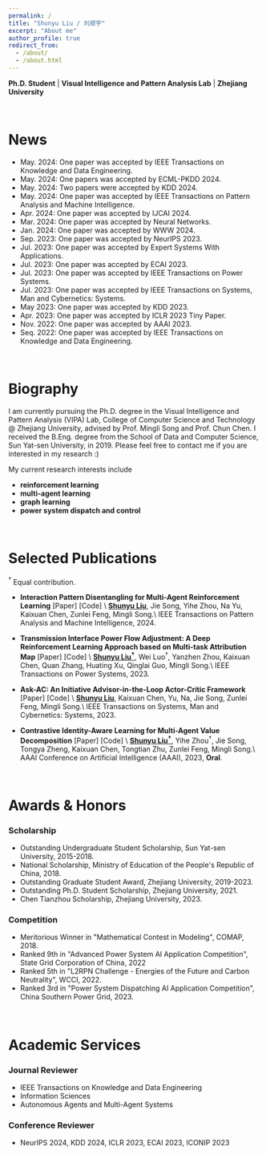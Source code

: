 ```yaml
---
permalink: /
title: "Shunyu Liu / 刘顺宇"
excerpt: "About me"
author_profile: true
redirect_from: 
  - /about/
  - /about.html
---
```


**Ph.D. Student** \| **Visual Intelligence and Pattern Analysis Lab** \| **Zhejiang University**

<br>

News
======

- May. 2024: One paper was accepted by <a href="https://ieeexplore.ieee.org/xpl/RecentIssue.jsp?punumber=69" target="_blank" style="text-decoration: none">IEEE Transactions on Knowledge and Data Engineering</a>.
- May. 2024: One papers was accepted by <a href="https://ecmlpkdd.org/2024/" target="_blank" style="text-decoration: none">ECML-PKDD 2024</a>.
- May. 2024: Two papers were accepted by <a href="https://kdd2024.kdd.org/" target="_blank" style="text-decoration: none">KDD 2024</a>.
- May. 2024: One paper was accepted by <a href="https://ieeexplore.ieee.org/xpl/RecentIssue.jsp?punumber=34" target="_blank" style="text-decoration: none">IEEE Transactions on Pattern Analysis and Machine Intelligence</a>.
- Apr. 2024: One paper was accepted by <a href="https://ijcai24.org/" target="_blank" style="text-decoration: none">IJCAI 2024</a>.
- Mar. 2024: One paper was accepted by <a href="https://www.sciencedirect.com/journal/neural-networks" target="_blank" style="text-decoration: none">Neural Networks</a>.
- Jan. 2024: One paper was accepted by <a href="https://www2024.thewebconf.org/" target="_blank" style="text-decoration: none">WWW 2024</a>.
- Sep. 2023: One paper was accepted by <a href="https://nips.cc/Conferences/2023" target="_blank" style="text-decoration: none">NeurIPS 2023</a>.
- Jul. 2023: One paper was accepted by <a href="https://www.sciencedirect.com/journal/expert-systems-with-applications" target="_blank" style="text-decoration: none">Expert Systems With Applications</a>.
- Jul. 2023: One paper was accepted by <a href="https://ecai2023.eu/" target="_blank" style="text-decoration: none">ECAI 2023</a>.
- Jul. 2023: One paper was accepted by <a href="https://ieeexplore.ieee.org/xpl/RecentIssue.jsp?punumber=59" target="_blank" style="text-decoration: none">IEEE Transactions on Power Systems</a>.
- Jul. 2023: One paper was accepted by <a href="https://ieeexplore.ieee.org/xpl/RecentIssue.jsp?punumber=6221021" target="_blank" style="text-decoration: none">IEEE Transactions on Systems, Man and Cybernetics: Systems</a>.
- May 2023: One paper was accepted by <a href="https://kdd.org/kdd2023/" target="_blank" style="text-decoration: none">KDD 2023</a>.
- Apr. 2023: One paper was accepted by <a href="https://iclr.cc/Conferences/2023" target="_blank" style="text-decoration: none">ICLR 2023 Tiny Paper</a>.
- Nov. 2022: One paper was accepted by <a href="https://aaai-23.aaai.org/" target="_blank" style="text-decoration: none">AAAI 2023</a>.
- Seq. 2022: One paper was accepted by <a href="https://ieeexplore.ieee.org/xpl/RecentIssue.jsp?punumber=69" target="_blank" style="text-decoration: none">IEEE Transactions on Knowledge and Data Engineering</a>.


<br>


Biography
======


I am currently pursuing the Ph.D. degree in the <a href="https://www.vipazoo.cn/" target="_blank" style="text-decoration: none">Visual Intelligence and Pattern Analysis (VIPA) Lab</a>, College of Computer Science and Technology @ <a href="https://www.zju.edu.cn/english/" target="_blank" style="text-decoration: none">Zhejiang University</a>, advised by Prof. <a href="https://person.zju.edu.cn/en/msong" target="_blank" style="text-decoration: none">Mingli Song</a> and Prof. <a href="https://person.zju.edu.cn/en/0082004" target="_blank" style="text-decoration: none">Chun Chen</a>. I received the B.Eng. degree from the School of Data and Computer Science, <a href="https://www.sysu.edu.cn/sysuen/" target="_blank" style="text-decoration: none">Sun Yat-sen University</a>, in 2019. Please feel free to contact me if you are interested in my research :)

My current research interests include 
- **reinforcement learning**
- **multi-agent learning**
- **graph learning**
- **power system dispatch and control**

<br>

Selected Publications
======

$^\dagger$ Equal contribution.

- **Interaction Pattern Disentangling for Multi-Agent Reinforcement Learning** <a href="https://ieeexplore.ieee.org/document/10529613" target="_blank" style="text-decoration: none">\[Paper\]</a> <a href="https://github.com/liushunyu/OPT" target="_blank" style="text-decoration: none">\[Code\]</a> \\
  **<u>Shunyu Liu</u>**, Jie Song, Yihe Zhou, Na Yu, Kaixuan Chen, Zunlei Feng, Mingli Song.\\
  IEEE Transactions on Pattern Analysis and Machine Intelligence, 2024. 

- **Transmission Interface Power Flow Adjustment: A Deep Reinforcement Learning Approach based on Multi-task Attribution Map** <a href="https://ieeexplore.ieee.org/document/10192091" target="_blank" style="text-decoration: none">\[Paper\]</a> <a href="https://github.com/Cra2yDavid/MAM" target="_blank" style="text-decoration: none">\[Code\]</a> \\
  **<u>Shunyu Liu$^\dagger$</u>**, Wei Luo$^\dagger$, Yanzhen Zhou, Kaixuan Chen, Quan Zhang, Huating Xu, Qinglai Guo, Mingli Song.\\
  IEEE Transactions on Power Systems, 2023.

- **Ask-AC: An Initiative Advisor-in-the-Loop Actor-Critic Framework** <a href="https://ieeexplore.ieee.org/abstract/document/10210582" target="_blank" style="text-decoration: none">\[Paper\]</a> <a href="https://github.com/liushunyu/Ask-AC" target="_blank" style="text-decoration: none">\[Code\]</a> \\
  **<u>Shunyu Liu</u>**, Kaixuan Chen, Yu, Na, Jie Song, Zunlei Feng, Mingli Song.\\
  IEEE Transactions on Systems, Man and Cybernetics: Systems, 2023.

- **Contrastive Identity-Aware Learning for Multi-Agent Value Decomposition** <a href="https://arxiv.org/abs/2211.12712" target="_blank" style="text-decoration: none">\[Paper\]</a> <a href="https://github.com/liushunyu/CIA" target="_blank" style="text-decoration: none">\[Code\]</a> \\
  **<u>Shunyu Liu$^\dagger$</u>**, Yihe Zhou$^\dagger$, Jie Song, Tongya Zheng, Kaixuan Chen, Tongtian Zhu, Zunlei Feng, Mingli Song.\\
  AAAI Conference on Artificial Intelligence (AAAI), 2023, **Oral**.




<br>

Awards & Honors
======

### Scholarship
  - Outstanding Undergraduate Student Scholarship, Sun Yat-sen University, 2015-2018.
  - National Scholarship, Ministry of Education of the People's Republic of China, 2018.
  - Outstanding Graduate Student Award, Zhejiang University, 2019-2023.
  - Outstanding Ph.D. Student Scholarship, Zhejiang University, 2021.
  - Chen Tianzhou Scholarship, Zhejiang University, 2023.


### Competition
  - Meritorious Winner in "Mathematical Contest in Modeling", COMAP, 2018.
  - Ranked 9th in "Advanced Power System AI Application Competition", State Grid Corporation of China, 2022
  - Ranked 5th in "L2RPN Challenge - Energies of the Future and Carbon Neutrality", WCCI, 2022.
  - Ranked 3rd in "Power System Dispatching AI Application Competition", China Southern Power Grid, 2023.

<br>

Academic Services
======


### Journal Reviewer
  - IEEE Transactions on Knowledge and Data Engineering
  - Information Sciences
  - Autonomous Agents and Multi-Agent Systems

### Conference Reviewer
  - NeurIPS 2024, KDD 2024, ICLR 2023, ECAI 2023, ICONIP 2023



